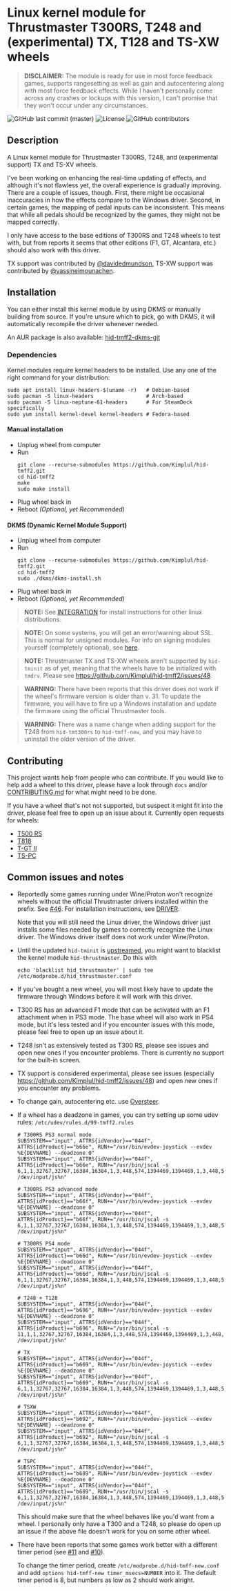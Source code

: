 # Linux kernel module for Thrustmaster T300RS, T248 and (experimental) TX, T128 and TS-XW wheels

> **DISCLAIMER:** The module is ready for use in most force
> feedback games, supports rangesetting as well as gain and autocentering along
> with most force feedback effects. While I haven't personally come across any
> crashes or lockups with this version, I can't promise that they won't occur
> under any circumstances.

![GitHub last commit (master)](https://img.shields.io/github/last-commit/Kimplul/hid-tmff2/master)
![License](https://img.shields.io/github/license/Kimplul/hid-tmff2)
![GitHub contributors](https://img.shields.io/github/contributors/Kimplul/hid-tmff2)


## Description

A Linux kernel module for Thrustmaster T300RS, T248, and (experimental support)
TX and TS-XV wheels.

I've been working on enhancing the real-time updating of effects, and although
it's not flawless yet, the overall experience is gradually improving. There are
a couple of issues, though. First, there might be occasional inaccuracies in how
the effects compare to the Windows driver. Second, in certain games, the mapping
of pedal inputs can be inconsistent. This means that while all pedals should be
recognized by the games, they might not be mapped correctly.

I only have access to the base editions of T300RS and T248 wheels to test with, but
from reports it seems that other editions (F1, GT, Alcantara, etc.) should also work
with this driver.

TX support was contributed by
[@davidedmundson](https://github.com/davidedmundson),
TS-XW support was contributed by
[@yassineimounachen](https://github.com/yassineimounachen).

## Installation

You can either install this kernel module by using DKMS or
manually building from source. If you're unsure which to pick,
go with DKMS, it will automatically recompile the driver
whenever needed.

An AUR package is also available:
[hid-tmff2-dkms-git](https://aur.archlinux.org/packages/hid-tmff2-dkms-git)

### Dependencies

Kernel modules require kernel headers to be installed. Use any
one of the right command for your distribution:

```shell
sudo apt install linux-headers-$(uname -r)   # Debian-based
sudo pacman -S linux-headers                 # Arch-based
sudo pacman -S linux-neptune-61-headers      # For SteamDeck specifically
sudo yum install kernel-devel kernel-headers # Fedora-based
```

#### Manual installation
+ Unplug wheel from computer
+ Run
  ```shell
  git clone --recurse-submodules https://github.com/Kimplul/hid-tmff2.git
  cd hid-tmff2
  make
  sudo make install
  ```
+ Plug wheel back in
+ Reboot *(Optional, yet Recommended)*

#### DKMS (Dynamic Kernel Module Support)

+ Unplug wheel from computer
+ Run
  ```shell
  git clone --recurse-submodules https://github.com/Kimplul/hid-tmff2.git
  cd hid-tmff2
  sudo ./dkms/dkms-install.sh
  ```
+ Plug wheel back in
+ Reboot *(Optional, yet Recommended)*

> **NOTE:** See [INTEGRATION](./docs/INTEGRATION.md)
> for install instructions for other linux distributions.

> **NOTE:** On some systems, you will get an error/warning about SSL. This is
> normal for unsigned modules. For info on signing modules yourself
> (completely optional), see
> [here](https://www.kernel.org/doc/html/latest/admin-guide/module-signing.html).

> **NOTE:** Thrustmaster TX and TS-XW wheels aren't supported by `hid-tminit` as of yet,
> meaning that the wheels have to be initialized with `tmdrv`. Please see
> https://github.com/Kimplul/hid-tmff2/issues/48.

> **WARNING:** There have been reports that this driver does not work if
> the wheel's firmware version is older than v. 31. To update the firmware, you
> will have to fire up a Windows installation and update the firmware using the
> official Thrustmaster tools.

> **WARNING:** There was a name change when adding support for the T248
> from `hid-tmt300rs` to `hid-tmff-new`, and you may have to uninstall the older
> version of the driver.

## Contributing

This project wants help from people who can contribute.
If you would like to help add a wheel to this driver,
please have a look through `docs` and/or [CONTRIBUTING.md](./docs/CONTRIBUTING.md)
for what might need to be done.

If you have a wheel that's not not supported, but suspect it might fit into the
driver, please feel free to open up an issue about it. Currently open requests
for wheels:

+ [T500 RS](https://github.com/Kimplul/hid-tmff2/issues/18)
+ [T818](https://github.com/Kimplul/hid-tmff2/issues/58)
+ [T-GT II](https://github.com/Kimplul/hid-tmff2/issues/55)
+ [TS-PC](https://github.com/Kimplul/hid-tmff2/issues/65)

## Common issues and notes

+ Reportedly some games running under Wine/Proton won't recognize wheels without
  the official Thrustmaster drivers installed within the prefix. See
  [#46](https://github.com/Kimplul/hid-tmff2/issues/46#issuecomment-1199080845).
  For installation instructions, see
  [DRIVER](./docs/DRIVER.md).

  Note that you will still need
  the Linux driver, the Windows driver just installs some files needed by games to
  correctly recognize the Linux driver. The Windows driver itself does not work
  under Wine/Proton.

+ Until the updated `hid-tminit` is
  [upstreamed](https://github.com/scarburato/hid-tminit), you might want to
  blacklist the kernel module `hid-thrustmaster`. Do this with
  ```shell
  echo 'blacklist hid_thrustmaster' | sudo tee /etc/modprobe.d/hid_thrustmaster.conf
  ```

+ If you've bought a new wheel, you will most likely have to update the firmware
  through Windows before it will work with this driver.

+ T300 RS has an advanced F1 mode that can be activated with an F1 attachment
  when in PS3 mode. The base wheel will also work in PS4 mode, but it's less
  tested and if you encounter issues with this mode, please feel free to open up
  an issue about it.

+ T248 isn't as extensively tested as T300 RS, please see issues and open new
  ones if you encounter problems. There is currently no support for the built-in
  screen.

+ TX support is considered experimental, please see issues
  (especially https://github.com/Kimplul/hid-tmff2/issues/48)
  and open new ones if you encounter any problems.

+ To change gain, autocentering etc. use
  [Oversteer](https://github.com/berarma/oversteer).

+ If a wheel has a deadzone in games, you can try setting up some udev rules:
  `/etc/udev/rules.d/99-tmff2.rules`

  ```
  # T300RS PS3 normal mode
  SUBSYSTEM=="input", ATTRS{idVendor}=="044f", ATTRS{idProduct}=="b66e", RUN+="/usr/bin/evdev-joystick --evdev %E{DEVNAME} --deadzone 0"
  SUBSYSTEM=="input", ATTRS{idVendor}=="044f", ATTRS{idProduct}=="b66e", RUN+="/usr/bin/jscal -s 6,1,1,32767,32767,16384,16384,1,3,448,574,1394469,1394469,1,3,448,574,1394469,1394469,1,3,448,574,1394469,1394469,1,0,0,0,536870912,536870912,1,0,0,0,536870912,536870912 /dev/input/js%n"

  # T300RS PS3 advanced mode
  SUBSYSTEM=="input", ATTRS{idVendor}=="044f", ATTRS{idProduct}=="b66f", RUN+="/usr/bin/evdev-joystick --evdev %E{DEVNAME} --deadzone 0"
  SUBSYSTEM=="input", ATTRS{idVendor}=="044f", ATTRS{idProduct}=="b66f", RUN+="/usr/bin/jscal -s 6,1,1,32767,32767,16384,16384,1,3,448,574,1394469,1394469,1,3,448,574,1394469,1394469,1,3,448,574,1394469,1394469,1,0,0,0,536870912,536870912,1,0,0,0,536870912,536870912 /dev/input/js%n"

  # T300RS PS4 mode
  SUBSYSTEM=="input", ATTRS{idVendor}=="044f", ATTRS{idProduct}=="b66d", RUN+="/usr/bin/evdev-joystick --evdev %E{DEVNAME} --deadzone 0"
  SUBSYSTEM=="input", ATTRS{idVendor}=="044f", ATTRS{idProduct}=="b66d", RUN+="/usr/bin/jscal -s 6,1,1,32767,32767,16384,16384,1,3,448,574,1394469,1394469,1,3,448,574,1394469,1394469,1,3,448,574,1394469,1394469,1,0,0,0,536870912,536870912,1,0,0,0,536870912,536870912 /dev/input/js%n"

  # T248 + T128
  SUBSYSTEM=="input", ATTRS{idVendor}=="044f", ATTRS{idProduct}=="b696", RUN+="/usr/bin/evdev-joystick --evdev %E{DEVNAME} --deadzone 0"
  SUBSYSTEM=="input", ATTRS{idVendor}=="044f", ATTRS{idProduct}=="b696", RUN+="/usr/bin/jscal -s 11,1,1,32767,32767,16384,16384,1,3,448,574,1394469,1394469,1,3,448,574,1394469,1394469,1,3,448,574,1394469,1394469,1,0,0,0,536870912,536870912,1,0,0,0,536870912,536870912 /dev/input/js%n"

  # TX
  SUBSYSTEM=="input", ATTRS{idVendor}=="044f", ATTRS{idProduct}=="b669", RUN+="/usr/bin/evdev-joystick --evdev %E{DEVNAME} --deadzone 0"
  SUBSYSTEM=="input", ATTRS{idVendor}=="044f", ATTRS{idProduct}=="b669", RUN+="/usr/bin/jscal -s 6,1,1,32767,32767,16384,16384,1,3,448,574,1394469,1394469,1,3,448,574,1394469,1394469,1,3,448,574,1394469,1394469,1,0,0,0,536870912,536870912,1,0,0,0,536870912,536870912 /dev/input/js%n"

  # TSXW
  SUBSYSTEM=="input", ATTRS{idVendor}=="044f", ATTRS{idProduct}=="b692", RUN+="/usr/bin/evdev-joystick --evdev %E{DEVNAME} --deadzone 0"
  SUBSYSTEM=="input", ATTRS{idVendor}=="044f", ATTRS{idProduct}=="b692", RUN+="/usr/bin/jscal -s 6,1,1,32767,32767,16384,16384,1,3,448,574,1394469,1394469,1,3,448,574,1394469,1394469,1,3,448,574,1394469,1394469,1,0,0,0,536870912,536870912,1,0,0,0,536870912,536870912 /dev/input/js%n"

  # TSPC
  SUBSYSTEM=="input", ATTRS{idVendor}=="044f", ATTRS{idProduct}=="b689", RUN+="/usr/bin/evdev-joystick --evdev %E{DEVNAME} --deadzone 0"
  SUBSYSTEM=="input", ATTRS{idVendor}=="044f", ATTRS{idProduct}=="b689", RUN+="/usr/bin/jscal -s 6,1,1,32767,32767,16384,16384,1,3,448,574,1394469,1394469,1,3,448,574,1394469,1394469,1,3,448,574,1394469,1394469,1,0,0,0,536870912,536870912,1,0,0,0,536870912,536870912 /dev/input/js%n"
  ```

  This should make sure that the wheel behaves like you'd want from a wheel.
  I personally only have a T300 and a T248, so please do open up an issue if the
  above file doesn't work for you on some other wheel.

+ There have been reports that some games work better with a different timer
  period (see [#11](https://github.com/Kimplul/hid-tmff2/issues/11) and
  [#10](https://github.com/Kimplul/hid-tmff2/issues/10)).

  To change the timer period, create `/etc/modprobe.d/hid-tmff-new.conf`
  and add `options hid-tmff-new timer_msecs=NUMBER` into it.
  The default timer period is 8, but numbers as low as 2 should work alright.
